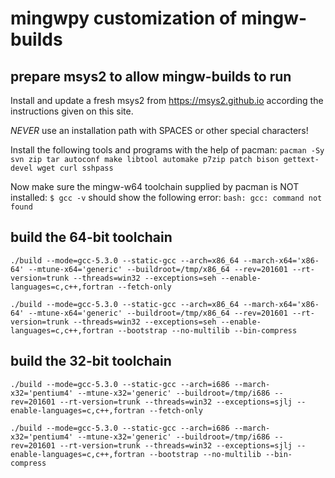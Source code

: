# mingwpy customization of mingw-builds

## prepare msys2 to allow mingw-builds to run

Install and update a fresh msys2 from https://msys2.github.io according the instructions given on this site.

*NEVER* use an installation path with SPACES or other special characters!

Install the following tools and programs with the help of pacman:
`pacman -Sy svn zip tar autoconf make libtool automake p7zip patch bison gettext-devel wget curl sshpass`

Now make sure the mingw-w64 toolchain supplied by pacman is NOT installed:
`$ gcc -v` should show the following error: `bash: gcc: command not found`

## build the 64-bit toolchain

`./build --mode=gcc-5.3.0 --static-gcc --arch=x86_64 --march-x64='x86-64' --mtune-x64='generic' --buildroot=/tmp/x86_64 --rev=201601 --rt-version=trunk --threads=win32 --exceptions=seh --enable-languages=c,c++,fortran --fetch-only`

`./build --mode=gcc-5.3.0 --static-gcc --arch=x86_64 --march-x64='x86-64' --mtune-x64='generic' --buildroot=/tmp/x86_64 --rev=201601 --rt-version=trunk --threads=win32 --exceptions=seh --enable-languages=c,c++,fortran --bootstrap --no-multilib --bin-compress`

## build the 32-bit toolchain

`./build --mode=gcc-5.3.0 --static-gcc --arch=i686 --march-x32='pentium4' --mtune-x32='generic' --buildroot=/tmp/i686 --rev=201601 --rt-version=trunk --threads=win32 --exceptions=sjlj --enable-languages=c,c++,fortran --fetch-only`

`./build --mode=gcc-5.3.0 --static-gcc --arch=i686 --march-x32='pentium4' --mtune-x32='generic' --buildroot=/tmp/i686 --rev=201601 --rt-version=trunk --threads=win32 --exceptions=sjlj --enable-languages=c,c++,fortran --bootstrap --no-multilib --bin-compress`
